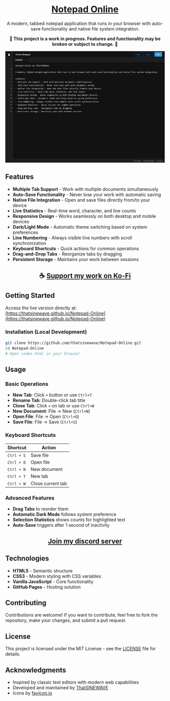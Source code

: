 <div align="center">

# [Notepad Online](https://thatsinewave.github.io/Notepad-Online)

A modern, tabbed notepad application that runs in your browser with auto-save functionality and native file system integration.

**🚧 This project is a work in progress. Features and functionality may be broken or subject to change. 🚧**

![Notepad Online Screenshot](https://raw.githubusercontent.com/ThatSINEWAVE/Notepad-Online/refs/heads/main/.github/SCREENSHOTS/Notepad-Online.png)

</div>

## Features

- **Multiple Tab Support** - Work with multiple documents simultaneously
- **Auto-Save Functionality** - Never lose your work with automatic saving
- **Native File Integration** - Open and save files directly from/to your device
- **Live Statistics** - Real-time word, character, and line counts
- **Responsive Design** - Works seamlessly on both desktop and mobile devices
- **Dark/Light Mode** - Automatic theme switching based on system preferences
- **Line Numbering** - Always visible line numbers with scroll synchronization
- **Keyboard Shortcuts** - Quick actions for common operations
- **Drag-and-Drop Tabs** - Reorganize tabs by dragging
- **Persistent Storage** - Maintains your work between sessions

<div align="center">

## ☕ [Support my work on Ko-Fi](https://ko-fi.com/thatsinewave)

</div>

## Getting Started

Access the live version directly at:  
[https://thatsinewave.github.io/Notepad-Online](https://thatsinewave.github.io/Notepad-Online)

### Installation (Local Development)
```bash
git clone https://github.com/thatsinewave/Notepad-Online.git
cd Notepad-Online
# Open index.html in your browser
```

## Usage

### Basic Operations
- **New Tab**: Click `+` button or use `Ctrl+T`
- **Rename Tab**: Double-click tab title
- **Close Tab**: Click `×` on tab or use `Ctrl+W`
- **New Document**: File → New (`Ctrl+N`)
- **Open File**: File → Open (`Ctrl+O`)
- **Save File**: File → Save (`Ctrl+S`)

### Keyboard Shortcuts
| Shortcut        | Action                |
|-----------------|-----------------------|
| `Ctrl + S`      | Save file             |
| `Ctrl + O`      | Open file             |
| `Ctrl + N`      | New document          |
| `Ctrl + T`      | New tab               |
| `Ctrl + W`      | Close current tab     |

### Advanced Features
- **Drag Tabs** to reorder them
- **Automatic Dark Mode** follows system preference
- **Selection Statistics** shows counts for highlighted text
- **Auto-Save** triggers after 1 second of inactivity

<div align="center">

## [Join my discord server](https://discord.gg/2nHHHBWNDw)

</div>

## Technologies

- **HTML5** - Semantic structure
- **CSS3** - Modern styling with CSS variables
- **Vanilla JavaScript** - Core functionality
- **GitHub Pages** - Hosting solution

## Contributing

Contributions are welcome! If you want to contribute, feel free to fork the repository, make your changes, and submit a pull request.

## License

This project is licensed under the MIT License - see the [LICENSE](LICENSE) file for details.

## Acknowledgments

- Inspired by classic text editors with modern web capabilities
- Developed and maintained by [ThatSINEWAVE](https://github.com/thatsinewave)
- Icons by [favicon.io](https://favicon.io)
